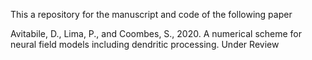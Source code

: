 This a repository for the manuscript and code of the following paper

Avitabile, D., Lima, P., and Coombes, S., 2020. A numerical scheme for neural field models including dendritic processing. Under Review
